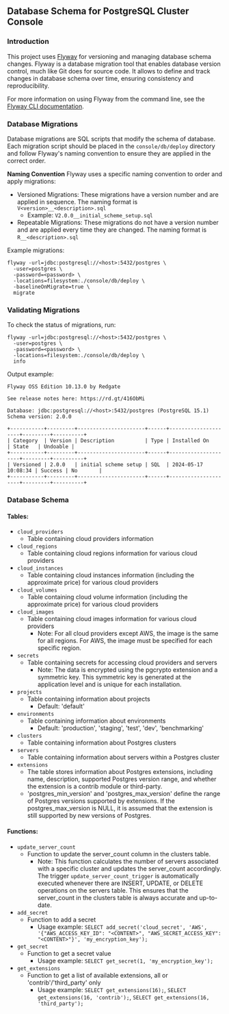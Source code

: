 ## Database Schema for PostgreSQL Cluster Console

### Introduction

This project uses [Flyway](https://flywaydb.org) for versioning and managing database schema changes. Flyway is a database migration tool that enables database version control, much like Git does for source code. It allows to define and track changes in database schema over time, ensuring consistency and reproducibility.

For more information on using Flyway from the command line, see the [Flyway CLI documentation](https://documentation.red-gate.com/flyway/flyway-cli-and-api/usage/command-line).

### Database Migrations
Database migrations are SQL scripts that modify the schema of database. Each migration script should be placed in the `console/db/deploy` directory and follow Flyway's naming convention to ensure they are applied in the correct order.

**Naming Convention**
Flyway uses a specific naming convention to order and apply migrations:

- Versioned Migrations: These migrations have a version number and are applied in sequence. The naming format is `V<version>__<description>.sql`
  - Example: `V2.0.0__initial_scheme_setup.sql`
- Repeatable Migrations: These migrations do not have a version number and are applied every time they are changed. The naming format is `R__<description>.sql`

Example migrations:
```shell
flyway -url=jdbc:postgresql://<host>:5432/postgres \
  -user=postgres \
  -password=<password> \
  -locations=filesystem:./console/db/deploy \
  -baselineOnMigrate=true \
  migrate
```

### Validating Migrations

To check the status of migrations, run:
```shell
flyway -url=jdbc:postgresql://<host>:5432/postgres \
  -user=postgres \
  -password=<password> \
  -locations=filesystem:./console/db/deploy \
  info
```

Output example:
```
Flyway OSS Edition 10.13.0 by Redgate

See release notes here: https://rd.gt/416ObMi

Database: jdbc:postgresql://<host>:5432/postgres (PostgreSQL 15.1)
Schema version: 2.0.0

+-----------+---------+----------------------+------+---------------------+---------+----------+
| Category  | Version | Description          | Type | Installed On        | State   | Undoable |
+-----------+---------+----------------------+------+---------------------+---------+----------+
| Versioned | 2.0.0   | initial scheme setup | SQL  | 2024-05-17 10:08:34 | Success | No       |
+-----------+---------+----------------------+------+---------------------+---------+----------+
```

### Database Schema

#### Tables:
- `cloud_providers`
  - Table containing cloud providers information
- `cloud_regions`
  - Table containing cloud regions information for various cloud providers
- `cloud_instances`
  - Table containing cloud instances information (including the approximate price) for various cloud providers
- `cloud_volumes`
  - Table containing cloud volume information (including the approximate price) for various cloud providers
- `cloud_images`
  - Table containing cloud images information for various cloud providers
    - Note: For all cloud providers except AWS, the image is the same for all regions. For AWS, the image must be specified for each specific region.
- `secrets`
  - Table containing secrets for accessing cloud providers and servers
    - Note: The data is encrypted using the pgcrypto extension and a symmetric key. This symmetric key is generated at the application level and is unique for each installation.
- `projects`
  - Table containing information about projects
    - Default: 'default'
- `environments`
  - Table containing information about environments
    - Default: 'production', 'staging', 'test', 'dev', 'benchmarking'
- `clusters`
  - Table containing information about Postgres clusters
- `servers`
  - Table containing information about servers within a Postgres cluster
- `extensions`
  - The table stores information about Postgres extensions, including name, description, supported Postgres version range, and whether the extension is a contrib module or third-party.
  - 'postgres_min_version' and 'postgres_max_version' define the range of Postgres versions supported by extensions. If the postgres_max_version is NULL, it is assumed that the extension is still supported by new versions of Postgres.

#### Functions:
- `update_server_count`
  - Function to update the server_count column in the clusters table.
    - Note: This function calculates the number of servers associated with a specific cluster and updates the server_count accordingly. The trigger `update_server_count_trigger` is automatically executed whenever there are INSERT, UPDATE, or DELETE operations on the servers table. This ensures that the server_count in the clusters table is always accurate and up-to-date.
- `add_secret`
  - Function to add a secret
    - Usage example: `SELECT add_secret('cloud_secret', 'AWS', '{"AWS_ACCESS_KEY_ID": "<CONTENT>", "AWS_SECRET_ACCESS_KEY": "<CONTENT>"}', 'my_encryption_key');`
- `get_secret`
  - Function to get a secret value
    - Usage example: `SELECT get_secret(1, 'my_encryption_key');`
- `get_extensions`
  - Function to get a list of available extensions, all or 'contrib'/'third_party' only
    - Usage example: `SELECT get_extensions(16);`, `SELECT get_extensions(16, 'contrib');`, `SELECT get_extensions(16, 'third_party');`
